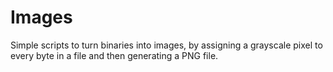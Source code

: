 # Images

Simple scripts to turn binaries into images, by assigning a grayscale pixel
to every byte in a file and then generating a PNG file.
